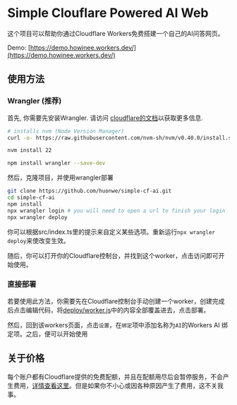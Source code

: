 # Simple Clouflare Powered AI Web
这个项目可以帮助你通过Cloudflare Workers免费搭建一个自己的AI问答网页。

Demo: [https://demo.howinee.workers.dev/](https://demo.howinee.workers.dev/)

## 使用方法
### Wrangler (推荐)
首先, 你需要先安装Wrangler. 请访问 [cloudflare的文档](https://developers.cloudflare.com/workers/wrangler/install-and-update/)以获取更多信息.

```bash
# installs nvm (Node Version Manager)
curl -o- https://raw.githubusercontent.com/nvm-sh/nvm/v0.40.0/install.sh | bash

nvm install 22

npm install wrangler --save-dev
```

然后，克隆项目，并使用wrangler部署
```bash
git clone https://github.com/huonwe/simple-cf-ai.git
cd simple-cf-ai
npm install
npx wrangler login # you will need to open a url to finish your login
npx wrangler deploy
```

你可以根据src/index.ts里的提示来自定义某些选项。重新运行`npx wrangler deploy`来使改变生效。

随后，你可以打开你的Cloudflare控制台，并找到这个worker，点击访问即可开始使用。

### 直接部署
若要使用此方法，你需要先在Cloudflare控制台手动创建一个worker，创建完成后点击编辑代码，将[deploy/worker.js](https://github.com/huonwe/simple-cf-ai/blob/main/deploy/worker.js)中的内容全部覆盖进去，点击部署。

然后，回到该workers页面，点击`设置`，在`绑定`项中添加名称为`AI`的Workers AI 绑定项。之后，便可以开始使用

## 关于价格
每个账户都有Cloudflare提供的免费配额，并且在配额用尽后会暂停服务，不会产生费用，[详情查看这里](https://developers.cloudflare.com/workers-ai/platform/pricing/)。但是如果你不小心或因各种原因产生了费用，这不关我事。